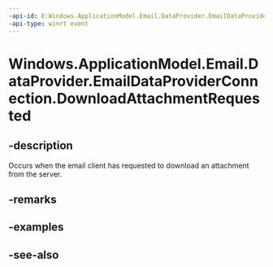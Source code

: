 ----api-id: E:Windows.ApplicationModel.Email.DataProvider.EmailDataProviderConnection.DownloadAttachmentRequested
-api-type: winrt event
---<!-- Event syntaxpublic event Windows.Foundation.TypedEventHandler DownloadAttachmentRequested<Windows.ApplicationModel.Email.DataProvider.EmailDataProviderConnection,  Windows.ApplicationModel.Email.DataProvider.EmailMailboxDownloadAttachmentRequestEventArgs>--># Windows.ApplicationModel.Email.DataProvider.EmailDataProviderConnection.DownloadAttachmentRequested## -descriptionOccurs when the email client has requested to download an attachment from the server.## -remarks## -examples## -see-also